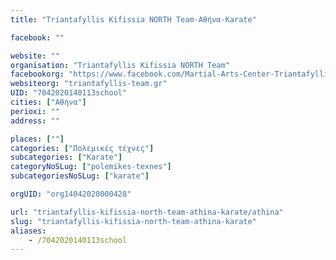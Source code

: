 ```yaml
---
title: "Triantafyllis Kifissia NORTH Team-Αθήνα-Karate"

facebook: ""

website: ""
organisation: "Triantafyllis Kifissia NORTH Team"
facebookorg: "https://www.facebook.com/Martial-Arts-Center-Triantafyllis-Team-724588277615104/"
websiteorg: "triantafyllis-team.gr"
UID: "7042020140113school"
cities: ["Αθήνα"]
perioxi: ""
address: ""

places: [""]
categories: ["Πολεμικές τέχνες"]
subcategories: ["Karate"]
categoryNoSLug: ["polemikes-texnes"]
subcategoriesNoSLug: ["karate"]

orgUID: "org14042020000428"

url: "triantafyllis-kifissia-north-team-athina-karate/athina"
slug: "triantafyllis-kifissia-north-team-athina-karate"
aliases:
    - /7042020140113school
---
```





